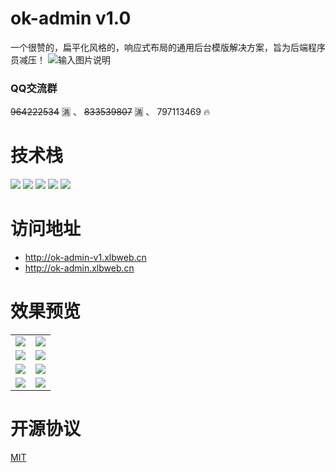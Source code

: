 # ok-admin v1.0

一个很赞的，扁平化风格的，响应式布局的通用后台模版解决方案，旨为后端程序员减压！
![输入图片说明](https://images.gitee.com/uploads/images/2019/0525/161436_23cd5fd8_1152471.png "屏幕截图.png")

### QQ交流群

~~964222534~~ 🈵️ 、 ~~833539807~~ 🈵️ 、 797113469 🔥

# 技术栈

<p>
  <img src="https://img.shields.io/badge/layui-2.4.5-brightgreen.svg">
  <img src="https://img.shields.io/badge/zTree-3.5.40-brightgreen.svg">
  <img src="https://img.shields.io/badge/NProgress-0.2.0-brightgreen.svg">
  <img src="https://img.shields.io/badge/ECharts-2.0-brightgreen.svg">
  <img src="https://img.shields.io/badge/Animate.css-3.7.0-brightgreen.svg">
</p>

# 访问地址

- http://ok-admin-v1.xlbweb.cn
- http://ok-admin.xlbweb.cn

# 效果预览

<table>
    <tr>
        <td><img src="https://images.gitee.com/uploads/images/2019/0525/161523_49e0eb96_1152471.png"/></td>
        <td><img src="https://images.gitee.com/uploads/images/2019/0525/161620_a894f907_1152471.png"/></td>
    </tr>
    <tr>
        <td><img src="https://images.gitee.com/uploads/images/2019/0525/161730_51a9c186_1152471.png"/></td>
        <td><img src="https://images.gitee.com/uploads/images/2019/0525/161754_d382086c_1152471.png"/></td>
    </tr>
    <tr>
        <td><img src="https://images.gitee.com/uploads/images/2019/0525/161830_f075d89f_1152471.png"/></td>
        <td><img src="https://images.gitee.com/uploads/images/2019/0525/161853_a07554d7_1152471.png"/></td>
    </tr>
    <tr>
        <td><img src="https://images.gitee.com/uploads/images/2019/0525/161912_c86d7db2_1152471.png"/></td>
        <td><img src="https://images.gitee.com/uploads/images/2019/0525/161939_ec3ef027_1152471.png"/></td>
    </tr>
</table>

# 开源协议

[MIT](https://github.com/bobi1234/ok-admin/blob/master/LICENSE)
